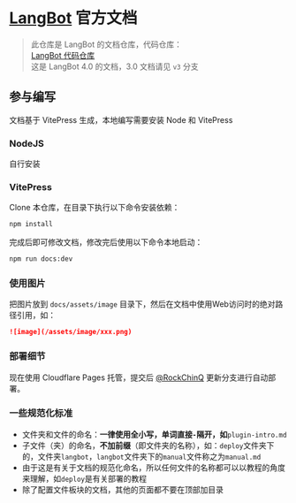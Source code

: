 # [LangBot](https://github.com/langbot-app/LangBot) 官方文档

> 此仓库是 LangBot 的文档仓库，代码仓库：  
> [LangBot 代码仓库](https://github.com/langbot-app/LangBot)  
> 这是 LangBot 4.0 的文档，3.0 文档请见 `v3` 分支

## 参与编写

文档基于 VitePress 生成，本地编写需要安装 Node 和 VitePress

### NodeJS

自行安装

### VitePress 

Clone 本仓库，在目录下执行以下命令安装依赖：

```bash
npm install
```

完成后即可修改文档，修改完后使用以下命令本地启动：

```bash
npm run docs:dev
```

### 使用图片

把图片放到 `docs/assets/image` 目录下，然后在文档中使用Web访问时的绝对路径引用，如：

```markdown
![image](/assets/image/xxx.png)
```

### 部署细节

现在使用 Cloudflare Pages 托管，提交后 [@RockChinQ](https://github.com/RockChinQ) 更新分支进行自动部署。

### 一些规范化标准

- 文件夹和文件的命名：**一律使用全小写，单词直接`-`隔开，如**`plugin-intro.md`
- 子文件（夹）的命名，**不加前缀**（即文件夹的名称），如：`deploy`文件夹下的，文件夹`langbot`，`langbot`文件夹下的`manual`文件称之为`manual.md`
- 由于这是有关于文档的规范化命名，所以任何文件的名称都可以以教程的角度来理解，如`deploy`是有关部署的教程
- 除了配置文件板块的文档，其他的页面都不要在顶部加目录

